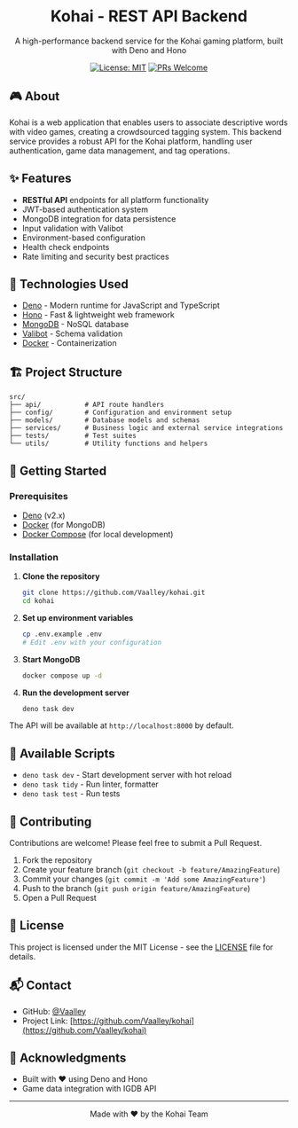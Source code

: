 <div align="center">
  <h1>Kohai - REST API Backend</h1>
  <p>A high-performance backend service for the Kohai gaming platform, built with Deno and Hono</p>

[![License: MIT](https://img.shields.io/badge/License-MIT-yellow.svg)](https://opensource.org/licenses/MIT)
[![PRs Welcome](https://img.shields.io/badge/PRs-welcome-brightgreen.svg?style=flat-square)](http://makeapullrequest.com)

</div>

## 🎮 About

Kohai is a web application that enables users to associate descriptive words with video games, creating a crowdsourced tagging system. This backend service
provides a robust API for the Kohai platform, handling user authentication, game data management, and tag operations.

## ✨ Features

- **RESTful API** endpoints for all platform functionality
- JWT-based authentication system
- MongoDB integration for data persistence
- Input validation with Valibot
- Environment-based configuration
- Health check endpoints
- Rate limiting and security best practices

## 🚀 Technologies Used

- [Deno](https://deno.com/) - Modern runtime for JavaScript and TypeScript
- [Hono](https://hono.dev/) - Fast & lightweight web framework
- [MongoDB](https://www.mongodb.com/) - NoSQL database
- [Valibot](https://valibot.dev/) - Schema validation
- [Docker](https://www.docker.com/) - Containerization

## 🏗️ Project Structure

```
src/
├── api/           # API route handlers
├── config/        # Configuration and environment setup
├── models/        # Database models and schemas
├── services/      # Business logic and external service integrations
├── tests/         # Test suites
└── utils/         # Utility functions and helpers
```

## 🚀 Getting Started

### Prerequisites

- [Deno](https://deno.com/) (v2.x)
- [Docker](https://www.docker.com/) (for MongoDB)
- [Docker Compose](https://docs.docker.com/compose/) (for local development)

### Installation

1. **Clone the repository**
   ```bash
   git clone https://github.com/Vaalley/kohai.git
   cd kohai
   ```

2. **Set up environment variables**
   ```bash
   cp .env.example .env
   # Edit .env with your configuration
   ```

3. **Start MongoDB**
   ```bash
   docker compose up -d
   ```

4. **Run the development server**
   ```bash
   deno task dev
   ```

The API will be available at `http://localhost:8000` by default.

## 📜 Available Scripts

- `deno task dev` - Start development server with hot reload
- `deno task tidy` - Run linter, formatter
- `deno task test` - Run tests

## 🤝 Contributing

Contributions are welcome! Please feel free to submit a Pull Request.

1. Fork the repository
2. Create your feature branch (`git checkout -b feature/AmazingFeature`)
3. Commit your changes (`git commit -m 'Add some AmazingFeature'`)
4. Push to the branch (`git push origin feature/AmazingFeature`)
5. Open a Pull Request

## 📄 License

This project is licensed under the MIT License - see the [LICENSE](LICENSE) file for details.

## 📬 Contact

- GitHub: [@Vaalley](https://github.com/Vaalley)
- Project Link: [https://github.com/Vaalley/kohai](https://github.com/Vaalley/kohai)

## 🌟 Acknowledgments

- Built with ❤️ using Deno and Hono
- Game data integration with IGDB API

---

<div align="center">
  Made with &hearts; by the Kohai Team
</div>
